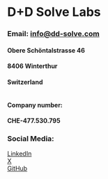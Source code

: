 
# **D+D Solve Labs**
### Email: **info@dd-solve.com**</br>


#### **Obere Schöntalstrasse 46**
#### **8406 Winterthur**
#### **Switzerland** </br></br>
#### Company number: 
**CHE-477.530.795**
### **Social Media**: 
[LinkedIn](linkedin.com/dd-solve)</br>
[X](@dd-solve.company)</br>
[GitHub](https://github.com/dd-solve)</br>
